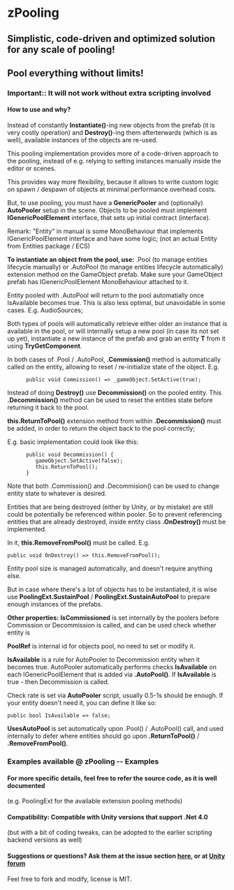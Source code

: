 #                             zPooling

## Simplistic, code-driven and optimized solution for any scale of pooling! 
## Pool everything without limits!

### Important:: It will not work without extra scripting involved 

#### How to use and why?
Instead of constantly **Instantiate()**-ing new objects from the prefab (it is very costly operation) and 
**Destroy()**-ing them afterterwards (which is as well), available instances of the objects are re-used.
   
This pooling implementation provides more of a code-driven approach to the pooling, instead of e.g. 
relying to setting instances manually inside the editor or scenes. 
   
This provides way more flexibility, because it allows to write custom logic on spawn / despawn of objects at minimal performance overhead costs.

But, to use pooling, you must have a **GenericPooler** and (optionally) **AutoPooler** setup in the scene.
Objects to be pooled must implement **IGenericPoolElement** interface, that sets up initial contract (interface).

Remark: "Entity" in manual is some MonoBehaviour that implements IGenericPoolElement interface and have some logic;
(not an actual Entity from Entities package / ECS)
          
**To instantiate an object from the pool, use:**
  .Pool<T> (to manage entities lifecycle manually) or .AutoPool<T> (to manage entities lifecycle automatically) extension method on the GameObject prefab. Make sure your GameObject prefab has IGenericPoolElement MonoBehaviour attached to it.
	
Entity pooled with .AutoPool will return to the pool automatially once IsAvailable becomes true. This is also less optimal, but unavoidable in some cases. E.g. AudioSources;

Both types of pools will automatically retrieve either older an instance that is available in the pool, or will internally setup a new pool 
(in case its not set up yet), instantiate a new instance of the prefab and grab an entity **T** from it using **TryGetComponent**.

In both cases of .Pool / .AutoPool, **.Commission()** method is automatically called on the entity, allowing to reset / re-initialize state of the object.
E.g.
```
      public void Commission() => _gameObject.SetActive(true);
```
  
Instead of doing **Destroy()** use **Decommission()** on the pooled entity. 
This **.Decommission()** method can be used to reset the entities state before returning it back to the pool. 

**this.ReturnToPool()** extension method from within **.Decommission()** must be added, in order to return the object back to the pool correctly;

E.g. basic implementation could look like this:
```
      public void Decommission() {
         gameObject.SetActive(false);
         this.ReturnToPool();
      }
```

Note that both .Commission() and .Decommision() can be used to change entity state to whatever is desired.

Entities that are being destroyed (either by Unity, or by mistake) are still could be potentially be referenced within pooler. 
So to prevent referencing entities that are already destroyed, inside entity class **.OnDestroy()** must be implemented. 

In it, **this.RemoveFromPool()** must be called. E.g.
```
public void OnDestroy() => this.RemoveFromPool();
```
Entity pool size is managed automatically, and doesn't require anything else.

But in case where there's a lot of objects has to be instantiated, it is wise use **PoolingExt.SustainPool** / **PoolingExt.SustainAutoPool**
to prepare enough instances of the prefabs.


**Other properties:**
**IsCommissioned** is set internally by the poolers before Commission or Decommission is called, and can be used check whether
entity is 

**PoolRef** is internal id for objects pool, no need to set or modify it.

**IsAvailable** is a rule for AutoPooler to Decommission entity when it becomes true. 
AutoPooler automatically performs checks **IsAvailable** on each IGenericPoolElement that is added via **.AutoPool()**. 
If **IsAvailable** is true - then Decommission is called.

Check rate is set via **AutoPooler** script, usually 0.5-1s should be enough.
If your entity doesn't need it, you can define it like so:
```
public bool IsAvailable => false;
```

**UsesAutoPool** is set automatically upon .Pool() / .AutoPool() call, and used internally to defer where entities should go
upon **.ReturnToPool()** / **.RemoveFromPool()**.

### Examples available @ zPooling -- Examples

#### For more specific details, feel free to refer the source code, as it is well documented 
(e.g. PoolingExt for the available extension pooling methods)
		
	
#### Compatibility: Compatible with Unity versions that support .Net 4.0
(but with a bit of coding tweaks, can be adopted to the earlier scripting backend versions as well)


#### Suggestions or questions? Ask them at the issue section [here](https://github.com/VergilUa/zPooling/issues), or at [Unity forum](https://forum.unity.com/threads/free-zpooling-code-driven-pooling-framework.812145/)
Feel free to fork and modify, license is MIT.
